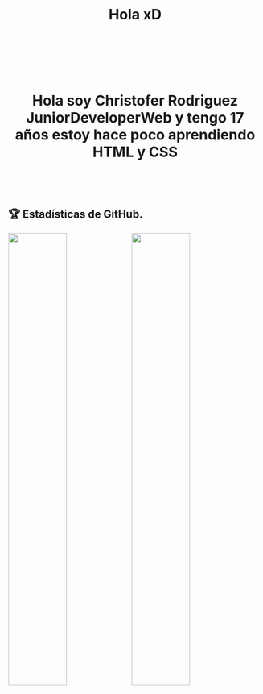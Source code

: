 
  <br>
  <h1 align="center"> Hola xD </h1>
  <br>

<h1 align="center">
  <br>
  <p> Hola soy Christofer Rodriguez JuniorDeveloperWeb y tengo 17 años estoy hace poco aprendiendo HTML y CSS </p>
  <br>
</h1>

## 🏆 Estadísticas de GitHub.
<a href="https://gihub.com/RedPlayer1890">
  <img src="https://github-readme-stats.anuraghazra1.vercel.app/api?username=locodescontrol&show_icons=true&include_all_commits=false&theme=vision-friendly-dark&count_private=true" width="48%" align="left">
  <img src="https://github-readme-streak-stats.herokuapp.com/?user=locodescontrol&theme=vision-friendly-dark" width="48%">
</a>
